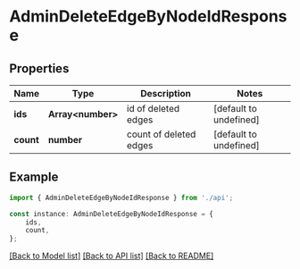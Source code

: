 # AdminDeleteEdgeByNodeIdResponse


## Properties

Name | Type | Description | Notes
------------ | ------------- | ------------- | -------------
**ids** | **Array&lt;number&gt;** | id of deleted edges | [default to undefined]
**count** | **number** | count of deleted edges | [default to undefined]

## Example

```typescript
import { AdminDeleteEdgeByNodeIdResponse } from './api';

const instance: AdminDeleteEdgeByNodeIdResponse = {
    ids,
    count,
};
```

[[Back to Model list]](../README.md#documentation-for-models) [[Back to API list]](../README.md#documentation-for-api-endpoints) [[Back to README]](../README.md)
